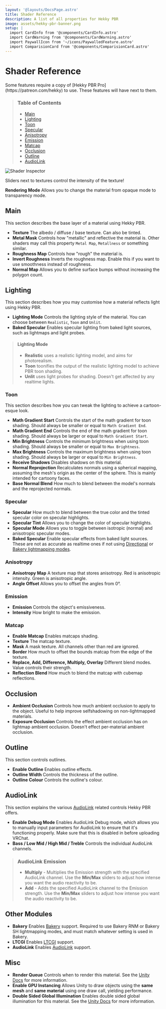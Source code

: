 ```yaml
---
layout: '@layouts/DocsPage.astro'
title: Shader Reference
description: A list of all properties for Hekky PBR
image: assets/hekky-pbr-banner.png
setup: | 
  import CardInfo from '@components/CardInfo.astro'
  import CardWarning from '@components/CardWarning.astro'
  import PaywallIcon from '~/icons/PaywalledFeature.astro'
  import ComparisionCard from '@components/ComparisionCard.astro'
---
```

# Shader Reference
<CardWarning title="Paid Features">
Some features require a copy of [Hekky PBR Pro](https://patreon.com/hekky) to use. These features will have <PaywallIcon height="16px" width="16px"/> next to them.
</CardWarning>

> ### Table of Contents
> 
> - [Main](#main)
> - [Lighting](#lighting)
> - [Toon](#toon)
> - [Specular](#specular)
> - [Anisotropy](#anisotropy)
> - [Emission](#emission)
> - [Matcap](#matcap)
> - [Occlusion](#occlusion)
> - [Outline](#outline)
> - [AudioLink](#audiolink)

![Shader Inspector](/en/hekkypbr_shader_inspector_full.webp)

<CardInfo title="Sliders">
Sliders next to textures control the intensity of the texture!
</CardInfo>

**Rendering Mode** Allows you to change the material from opaque mode to transparency mode.

## Main

This section describes the base layer of a material using Hekky PBR.

- **Texture** The albedo / diffuse / base texture. Can also be tinted.
- **Metal Mask** Controls how "metallic" and reflective the material is. Other shaders may call this property `Metal Map`, `Metallness` or something similar.
- **Roughness Map** Controls how "rough" the material is.
- **Invert Roughness** Inverts the roughness map. Enable this if you want to use smoothness instead of roughness.
- **Normal Map** Allows you to define surface bumps without increasing the polygon count.

## Lighting

This section describes how you may customise how a material reflects light using Hekky PBR.

- **Lighting Mode** Controls the lighting style of the material. You can choose between `Realistic`, `Toon` and `Unlit`.
- **Baked Specular** Enables specular lighting from baked light sources, such as lightmaps and light probes.

> #### Lighting Mode
> 
> - **Realistic** uses a realistic lighting model, and aims for photorealism.
> - **Toon** toonifies the output of the realistic lighting model to achieve PBR toon shading.
> - **Unlit** uses light probes for shading. Doesn't get affected by any realtime lights.

### Toon

This section describes how you can tweak the lighting to achieve a cartoon-esque look.

<ComparisionCard beforeSrc="/shared/img/toon-off.webp" beforeTxt="Realistic Lighting" afterSrc="/shared/img/toon-on.webp" afterTxt="Toon Lighting" color="#000"/>

- **Math Gradient Start** Controls the start of the math gradient for toon shading. Should always be smaller or equal to `Math Gradient End`.
- **Math Gradient End** Controls the end of the math gradient for toon shading. Should always be larger or equal to `Math Gradient Start`.
- **Min Brightness** Controls the minimum brightness when using toon shading. Should always be smaller or equal to `Max Brightness`.
- **Max Brightness** Controls the maximum brightness when using toon shading. Should always be larger or equal to `Min Brightness`.
- **Receive Shadows** Disables shadows on this material.
- **Normal Reprojection** Recalculates normals using a spherical mapping, assuming the mesh's origin as the center of the sphere. This is mainly intended for cartoony faces.
- **Base Normal Blend** How much to blend between the model's normals and the reprojected normals.

### Specular

- **Specular** How much to blend between the true color and the tinted specular color on specular highlights.
- **Specular Tint** Allows you to change the color of specular highlights.
- **Specular Mode** Allows you to toggle between isotropic (normal) and anisotropic specular modes.
- **Baked Specular** Enable specular effects from baked light sources. These are not as accurate as realtime ones if not using [Directional](https://docs.unity3d.com/2019.4/Documentation/Manual/LightmappingDirectional.html) or [Bakery lightmapping modes](https://geom.io/bakery/wiki/index.php?title=Manual#Directional_mode).

### Anisotropy

- <PaywallIcon height="16px" width="16px"/> **Anisotropy Map** A texture map that stores anisotropy. Red is anisotropic intensity. Green is anisotropic angle.
- <PaywallIcon height="16px" width="16px"/> **Angle Offset** Allows you to offset the angles from 0°.

### Emission

- **Emission** Controls the object's emissiveness.
- **Intensity** How bright to make the emission.

### Matcap

- **Enable Matcap** Enables matcaps shading.
- **Texture** The matcap texture.
- **Mask** A mask texture. All channels other than red are ignored.
- **Border** How much to offset the bounds matcap from the edge of the texture.
- **Replace, Add, Difference, Multiply, Overlay** Different blend modes. Value controls their strength.
- **Reflection Blend** How much to blend the matcap with cubemap reflections.

## Occlusion

- **Ambient Occlusion** Controls how much ambient occlusion to apply to the object. Useful to help improve selfshadowing on non-lightmapped materials.
- **Exposure Occlusion** Controls the effect ambient occlusion has on lightmap ambient occlusion. Doesn't effect per-material ambient occlusion.

## Outline

This section controls outlines.

- **Enable Outline** Enables outline effects.
- **Outline Width** Controls the thickness of the outline.
- **Outline Colour** Controls the outline's colour.

## AudioLink

This section explains the various [AudioLink](https://github.com/llealloo/vrc-udon-audio-link) related controls Hekky PBR offers.

- **Enable Debug Mode** Enables AudioLink Debug mode, which allows you to manually input parameters for AudioLink to ensure that it's functioning properly. Make sure that this is disabled in before uploading VRChat.
- **Bass / Low Mid / High Mid / Treble** Controls the individual AudioLink channels.

> ### AudioLink Emission
> 
> - **Multiply** - Multiplies the Emission strength with the specified AudioLink channel. Use the **Min/Max** sliders to adjust how intense you want the audio reactivity to be.
> - **Add** - Adds the specified AudioLink channel to the Emission strength. Use the **Min/Max** sliders to adjust how intense you want the audio reactivity to be.

## Other Modules

- **Bakery** Enables [Bakery](https://assetstore.unity.com/packages/tools/level-design/bakery-gpu-lightmapper-122218) support. Required to use Bakery RNM or Bakery SH lightmapping modes, and must match whatever setting is used in Bakery.
- **LTCGI** Enables [LTCGI](https://github.com/pimaker/ltcgi) support.
- **AudioLink** Enables [AudioLink](https://github.com/llealloo/vrc-udon-audio-link) support.

## Misc

- **Render Queue** Controls when to render this material. See the [Unity Docs](https://docs.unity3d.com/Manual/class-Material.html) for more information.
- **Enable GPU Instancing** Allows Unity to draw objects using the **same mesh** and **same material** using one draw call, yielding performance.
- **Double Sided Global Illumination** Enables double sided global illumination for this material. See the [Unity Docs](https://docs.unity3d.com/Manual/class-Material.html) for more information.